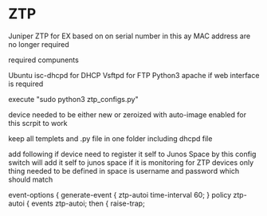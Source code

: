 # ZTP
Juniper ZTP for EX based on on serial number in this ay MAC address are no longer required 

required compunents 

Ubuntu 
isc-dhcpd for DHCP
Vsftpd for FTP 
Python3 
apache if web interface is required 

execute "sudo python3 ztp_configs.py" 

device needed to be either new or zeroized with auto-image enabled for this scrpit to work 

keep all templets and .py file in one folder including dhcpd file 


add following if device need to register it self to Junos Space by this config switch will add it self to junos space if it is monitoring for ZTP devices only thing needed to be defined in space is username and password which should match 


 event-options {
            generate-event { ztp-autoi time-interval 60; }
            policy ztp-autoi {
              events ztp-autoi;
              then {
                raise-trap;
